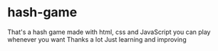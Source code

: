# hash-game

That's a hash game
made with html, css and JavaScript
you can play whenever you want
Thanks a lot
Just learning and improving

